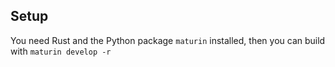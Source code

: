 ## Setup

You need Rust and the Python package `maturin` installed, then you can build with `maturin develop -r`
